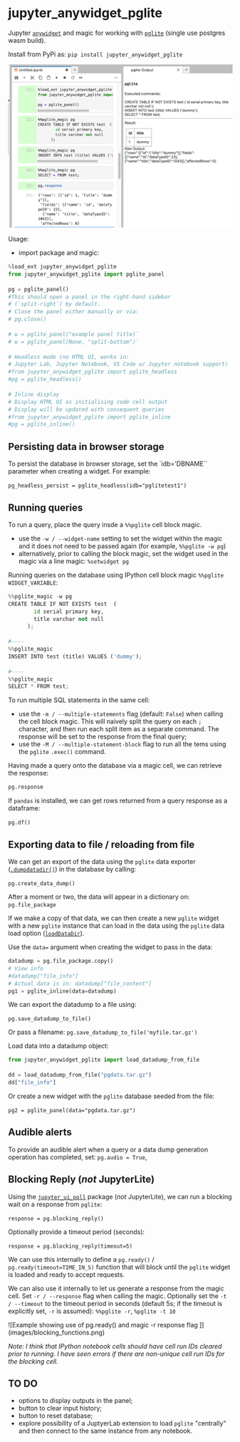 # jupyter_anywidget_pglite

Jupyter [`anywidget`](https://anywidget.dev/) and magic for working with [`pglite`](https://github.com/electric-sql/pglite) (single use postgres wasm build).

Install from PyPi as: `pip install jupyter_anywidget_pglite`

![Example of usage for pglite anywidget and magic](images/pglite_anywidget_magic.png)

Usage:

- import package and magic:

```python
%load_ext jupyter_anywidget_pglite
from jupyter_anywidget_pglite import pglite_panel

pg = pglite_panel()
#This should open a panel in the right-hand sidebar
# (`split-right`) by default.
# Close the panel either manually or via:
# pg.close()

# w = pglite_panel("example panel title)`
# w = pglite_panel(None, "split-bottom")`

# Headless mode (no HTML UI, works in:
# Jupyter Lab, Jupyter Notebook, VS Code w/ Jupyter notebook support)
#from jupyter_anywidget_pglite import pglite_headless
#pg = pglite_headless()

# Inline display
# Display HTML UI as initialising code cell output
# Display will be updated with consequent queries
#from jupyter_anywidget_pglite import pglite_inline
#pg = pglite_inline()
```

## Persisting data in browser storage

To persist the database in browser storage, set the `idb='DBNAME`` parameter when creating a widget. For example:

`pg_headless_persist = pglite_headless(idb="pglitetest1")`

## Running queries

To run a query, place the query insde a `%%pglite` cell block magic.

- use the `-w / --widget-name` setting to set the widget within the magic and it does not need to be passed again (for example, `%%pglite -w pg`)
- alternatively, prior to calling the block magic, set the widget used in the magic via a line magic: `%setwidget pg`

Running queries on the database using IPython cell block magic `%%pglite WIDGET_VARIABLE`:

```python
%%pglite_magic -w pg
CREATE TABLE IF NOT EXISTS test  (
        id serial primary key,
        title varchar not null
      );

#----
%%pglite_magic
INSERT INTO test (title) VALUES ('dummy');

#----
%%pglite_magic
SELECT * FROM test;

```

To run multiple SQL statements in the same cell:

- use the `-m / --multiple-statements` flag (default: `False`) when calling the cell block magic. This will naively split the query on each `;` character, and then run each split item as a separate command. The response will be set to the response from the final query;
- use the `-M / --multiple-statement-block` flag to run all the tems using the `pglite` `.exec()` command.

Having made a query onto the database via a magic cell, we can retrieve the response:

```python
pg.response
```

If `pandas` is installed, we can get rows returned from a query response as a dataframe:

`pg.df()`

## Exporting data to file / reloading from file

We can get an export of the data using the `pglite` data exporter ([`.dumpdatadir()`](https://github.com/electric-sql/pglite/blob/main/docs/docs/api.md#dumpdatadir)) in the database by calling:

`pg.create_data_dump()`

After a moment or two, the data will appear in a dictionary on: `pg.file_package`

If we make a copy of that data, we can then create a new `pglite` widget with a new `pglite` instance that can load in the data using the `pglite` data load option ([`loadDataDir`](https://github.com/electric-sql/pglite/blob/main/docs/docs/api.md#options)).

Use the `data=` argument when creating the widget to pass in the data:

```python
datadump = pg.file_package.copy()
# View info
#datadump["file_info"]
# Actual data is in: datadump["file_content"]
pg1 = pglite_inline(data=datadump)
```

We can export the datadump to a file using:

`pg.save_datadump_to_file()`

Or pass a filename: `pg.save_datadump_to_file('myfile.tar.gz')`

Load data into a datadump object:

```python
from jupyter_anywidget_pglite import load_datadump_from_file

dd = load_datadump_from_file("pgdata.tar.gz")
dd["file_info"]
```

Or create a new widget with the `pglite` database seeded from the file:

`pg2 = pglite_panel(data="pgdata.tar.gz")`

## Audible alerts

To provide an audible alert when a query or a data dump generation operation has completed, set: `pg.audio = True`,

## Blocking Reply (*not* JupyterLite)

Using the [`jupyter_ui_poll`](https://github.com/kirill888/jupyter-ui-poll) package (*not* JupyterLite), we can run a blocking wait on a response from `pglite`:

`response = pg.blocking_reply()`

Optionally provide a timeout period (seconds):

`response = pg.blocking_reply(timeout=5)`

We can use this internally to define a `pg.ready()` / `pg.ready(timeout=TIME_IN_S)` function that will block until the `pglite` widget is loaded and ready to accept requests.

We can also use it internally to let us generate a response from the magic cell. Set `-r / --response` flag when calling the magic. Optionally set the `-t / --timeout` to the timeout period in seconds (default 5s; if the timeout is explicitly set, `-r` is assumed): `%%pglite -r`, `%pglite -t 10`

![Example showing use of pg.ready() and magic -r response flag ]](images/blocking_functions.png)

*Note: I think that IPython notebook cells should have cell run IDs cleared prior to running. I have seen errors if there are non-unique cell run IDs for the blocking cell.*

## TO DO

- options to display outputs in the panel;
- button to clear input history;
- button to reset database;
- explore possibility of a JuptyerLab extension to load `pglite` "centrally" and then connect to the same instance from any notebook.
